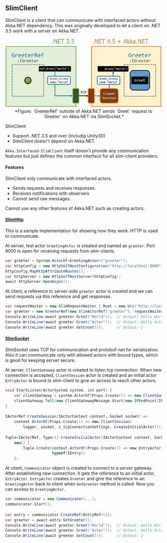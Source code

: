 ## SlimClient

SlimClient is a client that can communicate with interfaced actors without Akka.NET dependency.
This was originally developed to let a client on .NET 3.5 work with a server on Akka.NET.

<p align="center">
  <img src="./Figure_SlimClient.png"/><br/>
  *Figure: `GreeterRef` outside of Akka.NET sends `Greet` request to `Greeter` on Akka.NET via SlimSocket.*
</p>

SlimClient
- Support .NET 3.5 and over (includig Unity3D)
- SlimClient doesn't depend on Akka.NET.

`Akka.Interfaced-SlimClient` itself doesn't provide any communication features
but just defines the common interface for all slim-client providers.

#### Features

SlimClient only communicate with interfaced actors.
  - Sends requests and receives responses.
  - Receives notifications with observers
  - Cannot send raw messages.

Cannot use any other features of Akka.NET such as creating actors.

#### [SlimHttp](https://github.com/SaladLab/Akka.Interfaced/tree/master/samples/SlimHttp)

This is a sample implementation for showing how they work.
HTTP is used to communicate.

At server, test actor `GreetingActor` is created and named as `greeter`.
Port 9000 is open for receiving requests from slim-clients.

```csharp
var greeter = System.ActorOf<GreetingActor>("greeter");
var httpConfig = new HttpSelfHostConfiguration("http://localhost:9000");
httpConfig.MapHttpAttributeRoutes();
var httpServer = new HttpSelfHostServer(httpConfig);
await httpServer.OpenAsync();
```

At client, a reference to server-side `greeter` actor is created and we can
send requests via this reference and get responses.

```csharp
var requestWaiter = new SlimRequestWaiter { Root = new Uri("http://localhost:9000") };
var greeter = new GreeterRef(new SlimActorRef("greeter"), requestWaiter);
Console.WriteLine(await greeter.Greet("World"));  // Output: Hello World!
Console.WriteLine(await greeter.Greet("Actor"));  // Output: Hello Actor!
Console.WriteLine(await greeter.GetCount());      // Output: 2
```

#### [SlimSocket](https://github.com/SaladLab/Akka.Interfaced.SlimSocket)

SlimSocket uses TCP for communication and protobuf-net for serialization.
Also it can communicate only with allowed actors with bound types, which is
good for keeping server secure.  

At server, `ClientGateway` actor is created to listen tcp connection.
When new connection is accepted, `ClientSession` actor is created and
an initial actor `EntryActor` is bound to slim-client to give an access to
reach other actors.

```csharp
void StartListen(ActorSystem system, int port) {
    var clientGateway = system.ActorOf(Props.Create(() => new ClientGateway(logger, CreateSession)));
    clientGateway.Tell(new ClientGatewayMessage.Start(new IPEndPoint(IPAddress.Any, port)));
}

IActorRef CreateSession(IActorContext context, Socket socket) =>
    context.ActorOf(Props.Create(() => new ClientSession(
        logger, socket, s_tcpConnectionSettings, CreateInitialActor)));

Tuple<IActorRef, Type>[] CreateInitialActor(IActorContext context, Socket socket) =>
    new[] {
        Tuple.Create(context.ActorOf(Props.Create(() => new EntryActor(context.Self))),
                     typeof(IEntry))
    };
```

At client, `Communicator` object is created to connect to a server gateway.
After establishing new connection, it gets the reference to an initial actor, `EntryActor`.
`EntryActor` creates `Greeter` and give the reference to an `GreetingActor`
back to client when `GetGreeter` method is called. Now you can access to `GreetingActor`.

```csharp
var communicator = new Communicator(...);
communicator.Start();

var entry = communicator.CreateRef<EntryRef>(1);
var greeter = await entry.GetGreeter();
Console.WriteLine(await greeter.Greet("World"));  // Output: Hello World!
Console.WriteLine(await greeter.Greet("Actor"));  // Output: Hello Actor!
Console.WriteLine(await greeter.GetCount());      // Output: 2
```
